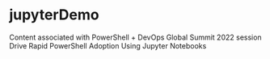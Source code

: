 # jupyterDemo
Content associated with PowerShell + DevOps Global Summit 2022 session Drive Rapid PowerShell Adoption Using Jupyter Notebooks
